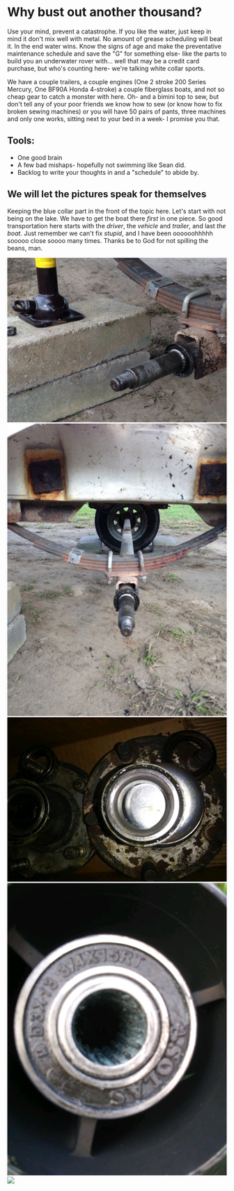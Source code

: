 # Why bust out another thousand?

Use your mind, prevent a catastrophe. If you like the water, just keep in mind it don't mix well with metal. No amount of grease scheduling will beat it. In the end water wins. Know the signs of age and make the preventative maintenance schedule and save the "G" for something else- like the parts to build you an underwater rover with... well that may be a credit card purchase, but who's counting here- we're talking white collar sports. 

We have a couple trailers, a couple engines (One 2 stroke 200 Series Mercury, One BF90A Honda 4-stroke) a couple fiberglass boats, and not so cheap gear to catch a monster with here. Oh- and a bimini top to sew, but don't tell any of your poor friends we know how to sew (or know how to fix broken sewing machines) or you will have 50 pairs of pants, three machines and only one works, sitting next to your bed in a week- I promise you that.

## Tools:
* One good brain
* A few bad mishaps- hopefully not swimming like Sean did.
* Backlog to write your thoughts in and a "schedule" to abide by.

## We will let the pictures speak for themselves

Keeping the blue collar part in the front of the topic here. Let's start with not being on the lake. We have to get the boat there *first* in one piece. So good transportation here starts with the *driver*, the *vehicle* and *trailer*, and last *the boat*. Just remember we can't fix *stupid*, and I have been oooooohhhhh sooooo close soooo many times. Thanks be to God for not spilling the beans, man.

<img src="./images/axle-exposed.jpg">
<img src="./images/axle-lookdown.jpg">
<img src="./images/20190817_123119.jpg">
<img src="./images/20190522_190742.jpg">
<img src="./images>
<img src="./images>
<img src="./images>


